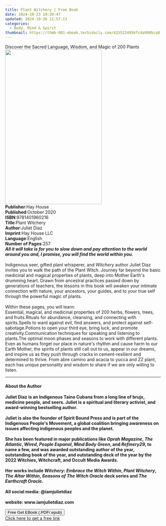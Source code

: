 ```yaml
---
title: Plant Witchery | Free Book
date: 2024-10-23 19:39:47
updated: 2024-10-26 11:57:13
categories:
  - Body, Mind & Spirit
thumbnail: https://thmb-001-ebook.techidaily.com/4255224956fc4a998bca8fb36e2e8b9ac143aeccaba5529605040f853daa4cad.jpg
---
```

<main id="book-container">
  <div class="flex flex-col">
    <div class="book-brief flex-1 py-6 px-4 sm:p-6 md:py-10 md:px-8">
      <!-- brief-->
      <div class="book-brief-main">
        Discover the Sacred Language, Wisdom, and Magic of 200 Plants
      </div>
    </div>
    <div
      class="book-meta-info flex-1 grid gap-4 col-start-1 col-end-3 row-start-1 sm:mb-6 sm:grid-cols-4 lg:gap-6 lg:col-start-2 lg:row-end-6 lg:row-span-6 lg:mb-0"
    >
      <div
        class="book-meta-info-left place-content-center mt-4 p-4 text-sm leading-6 col-start-2 col-span-2 dark:text-slate-400"
      >
        <img
          class="w-full h-500 object-cover rounded-lg sm:h-255 sm:col-span-2 lg:col-span-full"
          src="https://img-001-ebook.techidaily.com/8eb4d35fb90b85a90b46f8e90c4c76f08bfddfa5ae45cafad28c6654a7fcd0b6.jpg"
          alt=""
          width="312"
          height="500"
        />
      </div>
      <div
        class="book-meta-info-right mt-2 col-start-1 row-start-2 col-span-3 self-center"
      >
        <!-- meta data  -->
        <div class="flex flex-col px-4 md:px-8">
          <div class="flex-1">
            <strong>Publisher</strong>:<span class="px-2">Hay House</span>
          </div>
          <div class="flex-1">
            <strong>Published</strong>:<span class="px-2">October 2020</span>
          </div>
          <div class="flex-1">
            <strong>ISBN</strong>:<span class="px-2">9781401960216</span>
          </div>
          <div class="flex-1">
            <strong>Title</strong>:<span class="px-2">Plant Witchery</span>
          </div>
          <div class="flex-1">
            <strong>Author</strong>:<span class="px-2">Juliet Diaz</span>
          </div>
          <div class="flex-1">
            <strong>Imprint</strong>:<span class="px-2">Hay House LLC</span>
          </div>
          <div class="flex-1">
            <strong>Language</strong>:<span class="px-2">English</span>
          </div>
          <div class="flex-1">
            <strong>Number of Pages</strong>:<span class="px-2">257</span>
          </div>
        </div>
      </div>
    </div>
    <div class="book-description flex-1 py-6 px-4 sm:p-6 md:py-10 md:px-8">
      <div class="book-description-main">
        <div accordion-content="" id="description">
          <b
            ><i
              >All it will take is for you to slow down and pay attention to the
              world around you and, I promise, you will find the world within
              you.</i
            ></b
          ><br /><br />Indigenous seer, gifted plant whisperer, and
          <i>Witchery</i> author Juliet Diaz invites you to walk the path of the
          Plant Witch. Journey far beyond the basic medicinal and magical
          properties of plants, deep into Mother Earth's drumming heart. Drawn
          from ancestral practices passed down by generations of teachers, the
          lessons in this book will awaken your intimate connection with nature,
          your ancestors, your guides, and to your true self through the
          powerful magic of plants.<br /><br />Within these pages, you will
          learn:<br />Essential, magical, and medicinal properties of 200 herbs,
          flowers, trees, and fruits.Rituals for abundance, cleansing, and
          connecting with spirits.Spells to ward against evil, find answers, and
          protect against self-sabotage.Potions to open your third eye, bring
          luck, and promote creativity.Communication techniques for speaking and
          listening to plants.The optimal moon phases and seasons to work with
          different plants.<br />Even as humans forget our place in nature's
          rhythm and cause harm to our Earth Mother, the spirits of plants still
          call out to us, appear in our dreams, and inspire us as they push
          through cracks in cement-resilient and determined to thrive. From abre
          camino and acacia to yucca and ZZ plant, each has unique personality
          and wisdom to share if we are only willing to listen.
        </div>
        <div class="accordion-fader"></div>
      </div>
    </div>
    <div class="book-excerpts flex-1 py-6 px-4 sm:p-6 md:py-10 md:px-8">
      <!-- excerpts-->
      <div class="book-excerpts-main">
        <hr />
        <h4 class="placeholder placeholder-heading">
          <span>About the Author</span>
        </h4>
        <p>
          <b
            >Juliet Diaz is an Indigenous Taino Cubana from a long line of
            brujx, medicine people, and seers. Juliet is a spiritual and
            literary activist, and award-winning bestselling author.&nbsp;<br /></b
          ><br />
          <b
            >Juliet is also the founder of Spirit Bound Press and is part of the
            Indigenous People's Movement, a global coalition bringing awareness
            on issues affecting indigenous peoples and the planet.&nbsp;<br /></b
          ><br />
          <b
            >She has been featured in major publications like
            <i>Oprah Magazine</i>, <i>The Atlantic</i>, <i>Wired</i>,
            <i>People Espanol</i>, <i>Mind Body Green</i>, and
            <i>Refinery29</i>, to name a few, and was awarded outstanding author
            of the year, outstanding book of the year, and outstanding deck of
            the year by the 2022 Witchies, Witchcraft, and Occult Media
            Awards.&nbsp;<br /></b
          ><br />
          <b
            >Her works include <i>Witchery: Embrace the Witch Within</i>,
            <i>Plant Witchery</i>, <i>The Altar Within</i>,
            <i>Seasons of The Witch Oracle</i> deck series and
            <i>The Earthcraft Oracle</i>.<br /></b
          ><br />
          <b>All social media: @iamjulietdiaz<br /></b><br />
          <b>website: www.iamjulietdiaz.com</b>
        </p>
      </div>
    </div>
    <div
      class="book-about-author flex-1 py-6 px-4 sm:p-6 md:py-10 md:px-8"
    ></div>
    <div class="book-free-get flex-1 py-6 px-4 sm:p-6 md:py-10 md:px-8">
      <button
        id="btn-free-get"
        class="bg-blue-500 hover:bg-blue-700 text-white font-bold py-2 px-4 rounded"
      >
        Free Get EBook (.PDF/.epub)
      </button>
      <div id="countdown-display" class="px-2 text-lg mt-2"></div>
      <a
        id="free-link"
        class="hidden bg-blue-500 hover:bg-blue-700 text-white font-bold py-2 px-4 rounded"
        href="https://www.ebooks.com/en-us/book/209938918/plant-witchery/juliet-diaz/"
        target="_blank"
        >Click here to get a free link</a
      >
    </div>
    <script>
      let countdownTime = 0;
      let countdownInterval = null;
      document
        .getElementById('btn-free-get')
        .addEventListener('click', startCountdown);
      function startCountdown() {
        countdownTime = new Date().getTime() + 60000 * 3;
        countdownInterval = setInterval(updateCountdown, 1000);
        document.getElementById('btn-free-get').disabled = true;
        document
          .getElementById('btn-free-get')
          .classList.add('bg-gray-500', 'cursor-not-allowed');
      }
      function updateCountdown() {
        let currentTime = new Date().getTime();
        let timeLeft = countdownTime - currentTime;
        let secondsLeft = Math.floor(timeLeft / 1000);
        document.getElementById('countdown-display').innerHTML =
          `Remaining time: ${secondsLeft} seconds.`;
        if (secondsLeft <= 0) {
          clearInterval(countdownInterval);
          document.getElementById('btn-free-get').classList.add('hidden');
          document.getElementById('free-link').classList.remove('hidden');
          document.getElementById('countdown-display').innerHTML = '';
        }
      }
    </script>
  </div>
</main>
